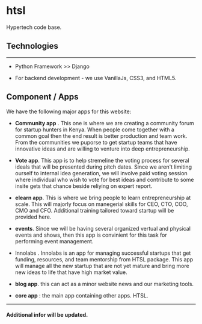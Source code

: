 # htsl
Hypertech code base. 

## Technologies

------------------------------------------------------

- Python Framework >> Django

- For backend development - we use VanillaJs, CSS3, and HTML5.

## Component / Apps

We have the following  major apps for this website:

- **Community app** . This one is where we are creating a community forum for startup hunters in Kenya. 
When people come together with a common goal then the end result is better production and team work.
From the communities we puporse to get startup teams that have innovative ideas and are willing to venture 
into deep entrepreneurship.

- **Vote app**. This app is to help stremeline the voting process for several ideals that will be presented
during pitch dates. Since we aren't limiting ourself to internal idea generation, we will involve paid voting
session where individual who wish to vote for best ideas and contribute to some insite gets that chance beside 
reliying on expert report.

- **elearn app**. This is where we bring people to learn entrepreneurship at scale. This will majorly focus on
manegerial skills for CEO, CTO, COO, CMO and CFO. Additional training tailored toward startup will be provided here.

- **events**. Since we will be having several organized vertual and physical events and shows, then this app is convinient
for this task for performing event management.

- Innolabs . Innolabs is an app for managing successful  startups that get funding, resources, and team mentorship from 
HTSL package. This app will manage all the new startup that are not yet mature and bring more new ideas to life that have high market 
value.

- **blog app**. this can act as a minor website news and our marketing tools.

- **core app** : the main app containing other apps. HTSL.

-------------------------------------------------------------------------------------------------------------

#### Additional infor will be updated.
